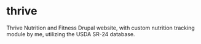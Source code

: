 thrive
======

Thrive Nutrition and Fitness Drupal website, with custom nutrition tracking module by me, utilizing the USDA SR-24 database.
